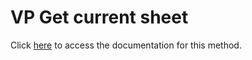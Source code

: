 <!---->
# VP Get current sheet

Click [here](https://developer.4d.com/docs/ViewPro/method-list#vp-get-current-sheet) to access the documentation for this method.

